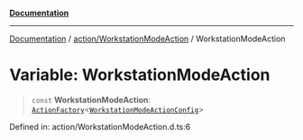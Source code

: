 [**Documentation**](../../../index.md)

***

[Documentation](../../../index.md) / [action/WorkstationModeAction](../index.md) / WorkstationModeAction

# Variable: WorkstationModeAction

> `const` **WorkstationModeAction**: [`ActionFactory`](../../../api/action/ActionRegistry/interfaces/ActionFactory.md)\<[`WorkstationModeActionConfig`](../interfaces/WorkstationModeActionConfig.md)\>

Defined in: action/WorkstationModeAction.d.ts:6
